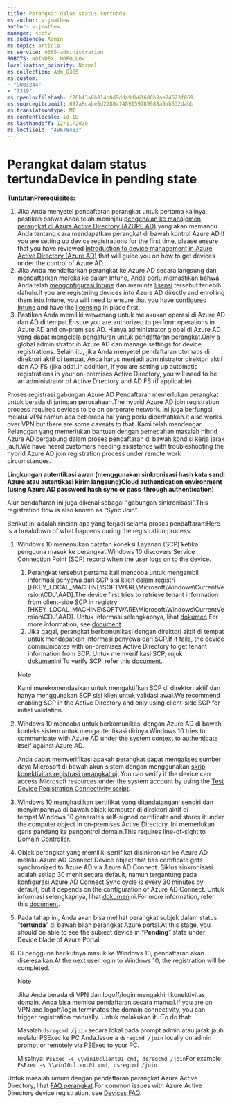 ```yaml
---
title: Perangkat dalam status tertunda
ms.author: v-jmathew
author: v-jmathew
manager: scotv
ms.audience: Admin
ms.topic: article
ms.service: o365-administration
ROBOTS: NOINDEX, NOFOLLOW
localization_priority: Normal
ms.collection: Adm_O365
ms.custom:
- "9003244"
- "7319"
ms.openlocfilehash: f70b43a8b914b0d2dda9db61606b8ae24523f869
ms.sourcegitcommit: 097a8cabe0d2280af489159789988a0ab532dabb
ms.translationtype: MT
ms.contentlocale: id-ID
ms.lasthandoff: 12/11/2020
ms.locfileid: "49678483"
---
```

# <a name="device-in-pending-state"></a><span data-ttu-id="4e225-102">Perangkat dalam status tertunda</span><span class="sxs-lookup"><span data-stu-id="4e225-102">Device in pending state</span></span>

<span data-ttu-id="4e225-103">**Tuntutan**</span><span class="sxs-lookup"><span data-stu-id="4e225-103">**Prerequisites:**</span></span>

1. <span data-ttu-id="4e225-104">Jika Anda menyetel pendaftaran perangkat untuk pertama kalinya, pastikan bahwa Anda telah meninjau [pengenalan ke manajemen perangkat di Azure Active Directory (AZURE AD)](https://docs.microsoft.com/azure/active-directory/devices/overview?WT.mc_id=Portal-Microsoft_Azure_Support) yang akan memandu Anda tentang cara mendapatkan perangkat di bawah kontrol Azure AD.</span><span class="sxs-lookup"><span data-stu-id="4e225-104">If you are setting up device registrations for the first time, please ensure that you have reviewed [Introduction to device management in Azure Active Directory (Azure AD)](https://docs.microsoft.com/azure/active-directory/devices/overview?WT.mc_id=Portal-Microsoft_Azure_Support) that will guide you on how to get devices under the control of Azure AD.</span></span>
2. <span data-ttu-id="4e225-105">Jika Anda mendaftarkan perangkat ke Azure AD secara langsung dan mendaftarkan mereka ke dalam Intune, Anda perlu memastikan bahwa Anda telah [mengonfigurasi Intune](https://docs.microsoft.com/mem/intune/enrollment/device-enrollment?WT.mc_id=Portal-Microsoft_Azure_Support) dan meminta [lisensi](https://docs.microsoft.com/mem/intune/fundamentals/licenses-assign?WT.mc_id=Portal-Microsoft_Azure_Support) tersebut terlebih dahulu.</span><span class="sxs-lookup"><span data-stu-id="4e225-105">If you are registering devices into Azure AD directly and enrolling them into Intune, you will need to ensure that you have [configured Intune](https://docs.microsoft.com/mem/intune/enrollment/device-enrollment?WT.mc_id=Portal-Microsoft_Azure_Support) and have the [licensing](https://docs.microsoft.com/mem/intune/fundamentals/licenses-assign?WT.mc_id=Portal-Microsoft_Azure_Support) in place first.</span></span>
3. <span data-ttu-id="4e225-106">Pastikan Anda memiliki wewenang untuk melakukan operasi di Azure AD dan AD di tempat.</span><span class="sxs-lookup"><span data-stu-id="4e225-106">Ensure you are authorized to perform operations in Azure AD and on-premises AD.</span></span> <span data-ttu-id="4e225-107">Hanya administrator global di Azure AD yang dapat mengelola pengaturan untuk pendaftaran perangkat.</span><span class="sxs-lookup"><span data-stu-id="4e225-107">Only a global administrator in Azure AD can manage settings for device registrations.</span></span> <span data-ttu-id="4e225-108">Selain itu, jika Anda menyetel pendaftaran otomatis di direktori aktif di tempat, Anda harus menjadi administrator direktori aktif dan AD FS (jika ada).</span><span class="sxs-lookup"><span data-stu-id="4e225-108">In addition, if you are setting up automatic registrations in your on-premises Active Directory, you will need to be an administrator of Active Directory and AD FS (if applicable).</span></span>

<span data-ttu-id="4e225-109">Proses registrasi gabungan Azure AD Pendaftaran memerlukan perangkat untuk berada di jaringan perusahaan.</span><span class="sxs-lookup"><span data-stu-id="4e225-109">The hybrid Azure AD join registration process requires devices to be on corporate network.</span></span> <span data-ttu-id="4e225-110">Ini juga berfungsi melalui VPN namun ada beberapa hal yang perlu diperhatikan.</span><span class="sxs-lookup"><span data-stu-id="4e225-110">It also works over VPN but there are some caveats to that.</span></span> <span data-ttu-id="4e225-111">Kami telah mendengar Pelanggan yang memerlukan bantuan dengan pemecahan masalah hibrid Azure AD bergabung dalam proses pendaftaran di bawah kondisi kerja jarak jauh.</span><span class="sxs-lookup"><span data-stu-id="4e225-111">We have heard customers needing assistance with troubleshooting the hybrid Azure AD join registration process under remote work circumstances.</span></span>

<span data-ttu-id="4e225-112">**Lingkungan autentikasi awan (menggunakan sinkronisasi hash kata sandi Azure atau autentikasi kirim langsung)**</span><span class="sxs-lookup"><span data-stu-id="4e225-112">**Cloud authentication environment (using Azure AD password hash sync or pass-through authentication)**</span></span>

<span data-ttu-id="4e225-113">Alur pendaftaran ini juga dikenal sebagai "gabungan sinkronisasi".</span><span class="sxs-lookup"><span data-stu-id="4e225-113">This registration flow is also known as “Sync Join”.</span></span>

<span data-ttu-id="4e225-114">Berikut ini adalah rincian apa yang terjadi selama proses pendaftaran:</span><span class="sxs-lookup"><span data-stu-id="4e225-114">Here is a breakdown of what happens during the registration process:</span></span>

1. <span data-ttu-id="4e225-115">Windows 10 menemukan catatan koneksi Layanan (SCP) ketika pengguna masuk ke perangkat.</span><span class="sxs-lookup"><span data-stu-id="4e225-115">Windows 10 discovers Service Connection Point (SCP) record when the user logs on to the device.</span></span>

    1. <span data-ttu-id="4e225-116">Perangkat tersebut pertama kali mencoba untuk mengambil informasi penyewa dari SCP sisi klien dalam registri [HKEY_LOCAL_MACHINE\SOFTWARE\Microsoft\Windows\CurrentVersion\CDJ\AAD].</span><span class="sxs-lookup"><span data-stu-id="4e225-116">The device first tries to retrieve tenant information from client-side SCP in registry [HKEY_LOCAL_MACHINE\SOFTWARE\Microsoft\Windows\CurrentVersion\CDJ\AAD].</span></span> <span data-ttu-id="4e225-117">Untuk informasi selengkapnya, lihat [dokumen](https://docs.microsoft.com/azure/active-directory/devices/hybrid-azuread-join-control).</span><span class="sxs-lookup"><span data-stu-id="4e225-117">For more information, see [document](https://docs.microsoft.com/azure/active-directory/devices/hybrid-azuread-join-control).</span></span>
    1. <span data-ttu-id="4e225-118">Jika gagal, perangkat berkomunikasi dengan direktori aktif di tempat untuk mendapatkan informasi penyewa dari SCP.</span><span class="sxs-lookup"><span data-stu-id="4e225-118">If it fails, the device communicates with on-premises Active Directory to get tenant information from SCP.</span></span> <span data-ttu-id="4e225-119">Untuk memverifikasi SCP, rujuk [dokumen](https://docs.microsoft.com/azure/active-directory/devices/hybrid-azuread-join-manual#configure-a-service-connection-point)ini.</span><span class="sxs-lookup"><span data-stu-id="4e225-119">To verify SCP, refer this [document](https://docs.microsoft.com/azure/active-directory/devices/hybrid-azuread-join-manual#configure-a-service-connection-point).</span></span>

    > [!NOTE]
    > <span data-ttu-id="4e225-120">Kami merekomendasikan untuk mengaktifkan SCP di direktori aktif dan hanya menggunakan SCP sisi klien untuk validasi awal.</span><span class="sxs-lookup"><span data-stu-id="4e225-120">We recommend enabling SCP in the Active Directory and only using client-side SCP for initial validation.</span></span>

2. <span data-ttu-id="4e225-121">Windows 10 mencoba untuk berkomunikasi dengan Azure AD di bawah konteks sistem untuk mengautentikasi dirinya.</span><span class="sxs-lookup"><span data-stu-id="4e225-121">Windows 10 tries to communicate with Azure AD under the system context to authenticate itself against Azure AD.</span></span>

    <span data-ttu-id="4e225-122">Anda dapat memverifikasi apakah perangkat dapat mengakses sumber daya Microsoft di bawah akun sistem dengan menggunakan [skrip konektivitas registrasi perangkat uji](https://gallery.technet.microsoft.com/Test-Device-Registration-3dc944c0).</span><span class="sxs-lookup"><span data-stu-id="4e225-122">You can verify if the device can access Microsoft resources under the system account by using the [Test Device Registration Connectivity script](https://gallery.technet.microsoft.com/Test-Device-Registration-3dc944c0).</span></span>

3. <span data-ttu-id="4e225-123">Windows 10 menghasilkan sertifikat yang ditandatangani sendiri dan menyimpannya di bawah objek komputer di direktori aktif di tempat.</span><span class="sxs-lookup"><span data-stu-id="4e225-123">Windows 10 generates self-signed certificate and stores it under the computer object in on-premises Active Directory.</span></span> <span data-ttu-id="4e225-124">Ini memerlukan garis pandang ke pengontrol domain.</span><span class="sxs-lookup"><span data-stu-id="4e225-124">This requires line-of-sight to Domain Controller.</span></span>

4. <span data-ttu-id="4e225-125">Objek perangkat yang memiliki sertifikat disinkronkan ke Azure AD melalui Azure AD Connect.</span><span class="sxs-lookup"><span data-stu-id="4e225-125">Device object that has certificate gets synchronized to Azure AD via Azure AD Connect.</span></span> <span data-ttu-id="4e225-126">Siklus sinkronisasi adalah setiap 30 menit secara default, namun tergantung pada konfigurasi Azure AD Connect.</span><span class="sxs-lookup"><span data-stu-id="4e225-126">Sync cycle is every 30 minutes by default, but it depends on the configuration of Azure AD Connect.</span></span> <span data-ttu-id="4e225-127">Untuk informasi selengkapnya, lihat [dokumen](https://docs.microsoft.com/azure/active-directory/hybrid/how-to-connect-sync-configure-filtering#organizational-unitbased-filtering)ini.</span><span class="sxs-lookup"><span data-stu-id="4e225-127">For more information, refer this [document](https://docs.microsoft.com/azure/active-directory/hybrid/how-to-connect-sync-configure-filtering#organizational-unitbased-filtering).</span></span>

5. <span data-ttu-id="4e225-128">Pada tahap ini, Anda akan bisa melihat perangkat subjek dalam status "**tertunda**" di bawah bilah perangkat Azure portal.</span><span class="sxs-lookup"><span data-stu-id="4e225-128">At this stage, you should be able to see the subject device in “**Pending**” state under Device blade of Azure Portal.</span></span>

6. <span data-ttu-id="4e225-129">Di pengguna berikutnya masuk ke Windows 10, pendaftaran akan diselesaikan.</span><span class="sxs-lookup"><span data-stu-id="4e225-129">At the next user login to Windows 10, the registration will be completed.</span></span>

    > [!NOTE]
    > <span data-ttu-id="4e225-130">Jika Anda berada di VPN dan logoff/login mengakhiri konektivitas domain, Anda bisa memicu pendaftaran secara manual.</span><span class="sxs-lookup"><span data-stu-id="4e225-130">If you are on VPN and logoff/login terminates the domain connectivity, you can trigger registration manually.</span></span> <span data-ttu-id="4e225-131">Untuk melakukan itu:</span><span class="sxs-lookup"><span data-stu-id="4e225-131">To do that:</span></span>
    >
    > <span data-ttu-id="4e225-132">Masalah `dsregcmd /join` secara lokal pada prompt admin atau jarak jauh melalui PSExec ke PC Anda.</span><span class="sxs-lookup"><span data-stu-id="4e225-132">Issue a `dsregcmd /join` locally on admin prompt or remotely via PSExec to your PC.</span></span>
    >
    > <span data-ttu-id="4e225-133">Misalnya: `PsExec -s \\win10client01 cmd, dsregcmd /join`</span><span class="sxs-lookup"><span data-stu-id="4e225-133">For example: `PsExec -s \\win10client01 cmd, dsregcmd /join`</span></span>

<span data-ttu-id="4e225-134">Untuk masalah umum dengan pendaftaran perangkat Azure Active Directory, lihat [FAQ perangkat](https://docs.microsoft.com/azure/active-directory/devices/faq).</span><span class="sxs-lookup"><span data-stu-id="4e225-134">For common issues with Azure Active Directory device registration, see [Devices FAQ](https://docs.microsoft.com/azure/active-directory/devices/faq).</span></span>
